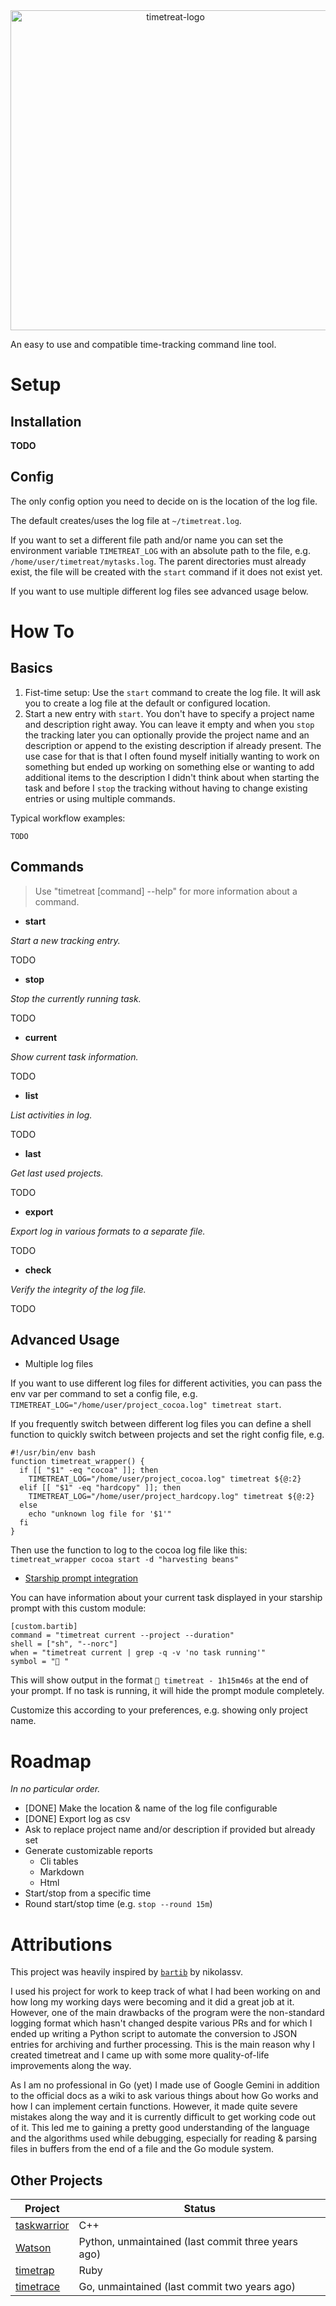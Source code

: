 <div align="center">
    <img
        width="512"
        alt="timetreat-logo"
        src="./assets/timetreat_logo.jpg"
    />
</div>

An easy to use and compatible time-tracking command line tool.

# Setup

## Installation

**TODO**

## Config

The only config option you need to decide on is the location of the log file.

The default creates/uses the log file at `~/timetreat.log`.

If you want to set a different file path and/or name you can set the environment variable `TIMETREAT_LOG`
with an absolute path to the file, e.g. `/home/user/timetreat/mytasks.log`. The parent directories must
already exist, the file will be created with the `start` command if it does not exist yet.

If you want to use multiple different log files see advanced usage below.

# How To

## Basics

1. Fist-time setup: Use the `start` command to create the log file. It will ask you to create a log file at the default or configured location.
2. Start a new entry with `start`. You don't have to specify a project name and description right away. You can leave it empty and when you `stop` the tracking later you can optionally provide the project name and an description or append to the existing description if already present. The use case for that is that I often found myself initially wanting to work on something but ended up working on something else or wanting to add additional items to the description I didn't think about when starting the task and before I `stop` the tracking without having to change existing entries or using multiple commands.

Typical workflow examples:

```shell
TODO
```

## Commands

> Use "timetreat [command] --help" for more information about a command.

- **start**

*Start a new tracking entry.*

TODO

- **stop**

*Stop the currently running task.*

TODO

- **current**

*Show current task information.*

TODO

- **list**

*List activities in log.*

TODO

- **last**

*Get last used projects.*

TODO

- **export**

*Export log in various formats to a separate file.*

TODO

- **check**

*Verify the integrity of the log file.*

TODO

## Advanced Usage

- Multiple log files

If you want to use different log files for different activities, you can pass the env var per command to set a config file, e.g. `TIMETREAT_LOG="/home/user/project_cocoa.log" timetreat start`.

If you frequently switch between different log files you can define a shell function to quickly switch between projects and set the right config file, e.g.

```shell
#!/usr/bin/env bash
function timetreat_wrapper() {
  if [[ "$1" -eq "cocoa" ]]; then
    TIMETREAT_LOG="/home/user/project_cocoa.log" timetreat ${@:2}
  elif [[ "$1" -eq "hardcopy" ]]; then
    TIMETREAT_LOG="/home/user/project_hardcopy.log" timetreat ${@:2}
  else
    echo "unknown log file for '$1'"
  fi
}
```

Then use the function to log to the cocoa log file like this: `timetreat_wrapper cocoa start -d "harvesting beans"`

- [Starship prompt integration](https://starship.rs/)

You can have information about your current task displayed in your starship prompt with this custom module:

```
[custom.bartib]
command = "timetreat current --project --duration"
shell = ["sh", "--norc"]
when = "timetreat current | grep -q -v 'no task running'"
symbol = " "
```

This will show output in the format ` timetreat - 1h15m46s` at the end of your prompt. If no task is running, it will hide the prompt module completely.

Customize this according to your preferences, e.g. showing only project name.

# Roadmap

*In no particular order.*

- [DONE] Make the location & name of the log file configurable
- [DONE] Export log as csv
- Ask to replace project name and/or description if provided but already set
- Generate customizable reports
  - Cli tables
  - Markdown
  - Html
- Start/stop from a specific time
- Round start/stop time (e.g. `stop --round 15m`)

# Attributions

This project was heavily inspired by [`bartib`](https://github.com/nikolassv/bartib) by nikolassv.

I used his project for work to keep track of what I had been working on and how long my working days were becoming and it did a great job at it. However, one of the main drawbacks of the program were the non-standard logging format which hasn't changed despite various PRs and for which I ended up writing a Python script to automate the conversion to JSON entries for archiving and further processing. This is the main reason why I created timetreat and I came up with some more quality-of-life improvements along the way.

As I am no professional in Go (yet) I made use of Google Gemini in addition to the official docs as a wiki to ask various things about how Go works and how I can implement certain functions. However, it made quite severe mistakes along the way and it is currently difficult to get working code out of it. This led me to gaining a pretty good understanding of the language and the algorithms used while debugging, especially for reading & parsing files in buffers from the end of a file and the Go module system.

## Other Projects

| Project    | Status |
| -------- | ------- |
| [taskwarrior](https://github.com/GothenburgBitFactory/taskwarrior) | C++ |
| [Watson](https://github.com/jazzband/Watson) | Python, unmaintained (last commit three years ago) |
| [timetrap](https://github.com/samg/timetrap) | Ruby |
| [timetrace](https://github.com/dominikbraun/timetrace?tab=readme-ov-file#generate-a-report-beta)  | Go, unmaintained (last commit two years ago) |

